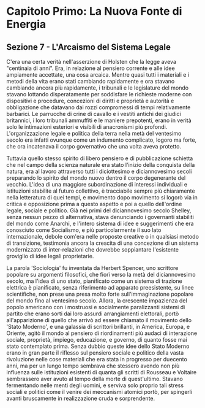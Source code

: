 # Capitolo Primo: La Nuova Fonte di Energia

## Sezione 7 - L'Arcaismo del Sistema Legale

C'era una certa verità nell'asserzione di Holsten che la legge aveva "centinaia di anni". Era, in relazione al pensiero corrente e alle idee ampiamente accettate, una cosa arcaica. Mentre quasi tutti i materiali e i metodi della vita erano stati cambiando rapidamente e ora stavano cambiando ancora più rapidamente, i tribunali e le legislature del mondo stavano lottando disperatamente per soddisfare le richieste moderne con dispositivi e procedure, concezioni di diritti e proprietà e autorità e obbligazione che datavano dai rozzi compromessi di tempi relativamente barbarici. Le parrucche di crine di cavallo e i vestiti antichi dei giudici britannici, i loro tribunali ammuffiti e le maniere prepotenti, erano in verità solo le intimazioni esteriori e visibili di anacronismi più profondi. L'organizzazione legale e politica della terra nella metà del ventesimo secolo era infatti ovunque come un indumento complicato, logoro ma forte, che ora incatenava il corpo governativo che una volta aveva protetto.

Tuttavia quello stesso spirito di libero pensiero e di pubblicazione schietta che nel campo della scienza naturale era stato l'inizio della conquista della natura, era al lavoro attraverso tutti i diciottesimo e diciannovesimo secoli preparando lo spirito del mondo nuovo dentro il corpo degenerante del vecchio. L'idea di una maggiore subordinazione di interessi individuali e istituzioni stabilite al futuro collettivo, è tracciabile sempre più chiaramente nella letteratura di quei tempi, e movimento dopo movimento si logorò via in critica e opposizione prima a questo aspetto e poi a quello dell'ordine legale, sociale e politico. Già nei primi del diciannovesimo secolo Shelley, senza nessun pezzo di alternativa, stava denunciando i governanti stabiliti del mondo come Anarchi, e l'intero sistema di idee e suggerimenti che era conosciuto come Socialismo, e più particolarmente il suo lato internazionale, debole com'era nelle proposte creative o in qualsiasi metodo di transizione, testimonia ancora la crescita di una concezione di un sistema modernizzato di inter-relazioni che dovrebbe soppiantare l'esistente groviglio di idee legali proprietarie.

La parola 'Sociologia' fu inventata da Herbert Spencer, uno scrittore popolare su argomenti filosofici, che fiorì verso la metà del diciannovesimo secolo, ma l'idea di uno stato, pianificato come un sistema di trazione elettrica è pianificato, senza riferimento ad apparato preesistente, su linee scientifiche, non prese una presa molto forte sull'immaginazione popolare del mondo fino al ventesimo secolo. Allora, la crescente impazienza del popolo americano con i mostruosi e socialmente paralizzanti sistemi di partito che erano sorti dai loro assurdi arrangiamenti elettorali, portò all'apparizione di quello che arrivò ad essere chiamato il movimento dello 'Stato Moderno', e una galassia di scrittori brillanti, in America, Europa, e Oriente, agitò il mondo al pensiero di riordinamenti più audaci di interazione sociale, proprietà, impiego, educazione, e governo, di quanto fosse mai stato contemplato prima. Senza dubbio queste idee dello Stato Moderno erano in gran parte il riflesso sul pensiero sociale e politico della vasta rivoluzione nelle cose materiali che era stata in progresso per duecento anni, ma per un lungo tempo sembrava che stessero avendo non più influenza sulle istituzioni esistenti di quanta gli scritti di Rousseau e Voltaire sembrassero aver avuto al tempo della morte di quest'ultimo. Stavano fermentando nelle menti degli uomini, e serviva solo proprio tali stress sociali e politici come il venire dei meccanismi atomici portò, per spingerli avanti bruscamente in realizzazione cruda e sorprendente.